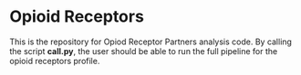 # Opioid Receptors
This is the repository for Opiod Receptor Partners analysis code. By calling the script **call.py**, the user should be able to run the full pipeline for the opioid receptors profile.
